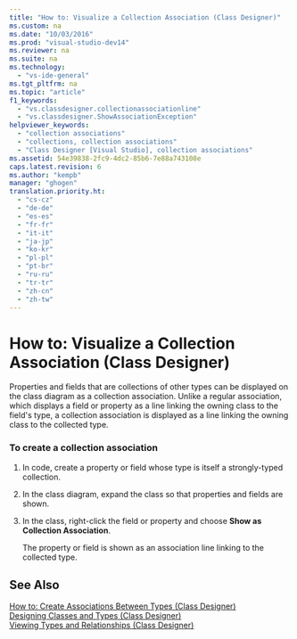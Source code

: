 ```yaml
---
title: "How to: Visualize a Collection Association (Class Designer)"
ms.custom: na
ms.date: "10/03/2016"
ms.prod: "visual-studio-dev14"
ms.reviewer: na
ms.suite: na
ms.technology: 
  - "vs-ide-general"
ms.tgt_pltfrm: na
ms.topic: "article"
f1_keywords: 
  - "vs.classdesigner.collectionassociationline"
  - "vs.classdesigner.ShowAssociationException"
helpviewer_keywords: 
  - "collection associations"
  - "collections, collection associations"
  - "Class Designer [Visual Studio], collection associations"
ms.assetid: 54e39838-2fc9-4dc2-85b6-7e88a743108e
caps.latest.revision: 6
ms.author: "kempb"
manager: "ghogen"
translation.priority.ht: 
  - "cs-cz"
  - "de-de"
  - "es-es"
  - "fr-fr"
  - "it-it"
  - "ja-jp"
  - "ko-kr"
  - "pl-pl"
  - "pt-br"
  - "ru-ru"
  - "tr-tr"
  - "zh-cn"
  - "zh-tw"
---
```

# How to: Visualize a Collection Association (Class Designer)
Properties and fields that are collections of other types can be displayed on the class diagram as a collection association. Unlike a regular association, which displays a field or property as a line linking the owning class to the field's type, a collection association is displayed as a line linking the owning class to the collected type.  
  
### To create a collection association  
  
1.  In code, create a property or field whose type is itself a strongly-typed collection.  
  
2.  In the class diagram, expand the class so that properties and fields are shown.  
  
3.  In the class, right-click the field or property and choose **Show as Collection Association**.  
  
     The property or field is shown as an association line linking to the collected type.  
  
## See Also  
 [How to: Create Associations Between Types (Class Designer)](../VS_IDE/how-to--create-associations-between-types--class-designer-.md)   
 [Designing Classes and Types (Class Designer)](../VS_IDE/designing-classes-and-types--class-designer-.md)   
 [Viewing Types and Relationships (Class Designer)](../VS_IDE/viewing-types-and-relationships--class-designer-.md)